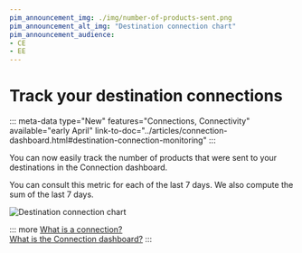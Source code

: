 ```yaml
---
pim_announcement_img: ./img/number-of-products-sent.png
pim_announcement_alt_img: "Destination connection chart"
pim_announcement_audience:
- CE
- EE
---
```


# Track your destination connections
::: meta-data type="New" features="Connections, Connectivity" available="early April" link-to-doc="../articles/connection-dashboard.html#destination-connection-monitoring"
:::

You can now easily track the number of products that were sent to your destinations in the Connection dashboard.

You can consult this metric for each of the last 7 days. We also compute the sum of the last 7 days.

![Destination connection chart](../img/number-of-products-sent.png)

::: more
[What is a connection?](../articles/what-is-a-connection.html)  
[What is the Connection dashboard?](../articles/connection-dashboard.html)
:::
